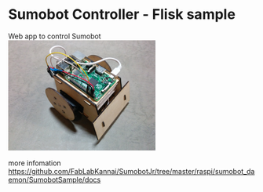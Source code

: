 Sumobot Controller - Flisk sample
===============

Web app to control Sumobot <br>
<img src="https://github.com/FabLabKannai/SumobotJr/blob/master/docs/raspi_ver.jpg" width="300" /> <br/>

more infomation <br>
https://github.com/FabLabKannai/SumobotJr/tree/master/raspi/sumobot_daemon/SumobotSample/docs <br>
